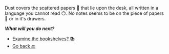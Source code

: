 Dust covers the scattered papers 📰 that lie upon the desk, all written in a language you cannot read 😐. No notes seems to be on the piece of papers 📰 or in it's drawers.

***What will you do next?***

- [Examine the bookshelves? 📚](3-CB.md)
- [Go back 🔙](2.md)
